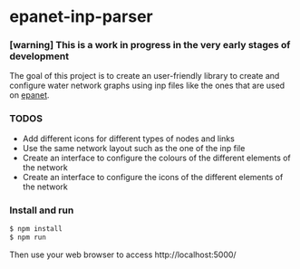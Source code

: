 # epanet-inp-parser
### [warning] This is a work in progress in the very early stages of development

The goal of this project is to create an user-friendly library to create and configure water network graphs using inp files like the ones that are used on [epanet](https://www.epa.gov/water-research/epanet).

### TODOS
* Add different icons for different types of nodes and links
* Use the same network layout such as the one of the inp file
* Create an interface to configure the colours of the different elements of the network
* Create an interface to configure the icons of the different elements of the network

### Install and run

```bash
$ npm install
$ npm run
```
Then use your web browser to access http://localhost:5000/
